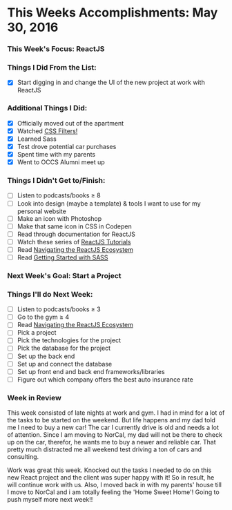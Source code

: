 # This Weeks Accomplishments: May 30, 2016

### This Week's Focus: ReactJS

### Things I Did From the List:
- [x] Start digging in and change the UI of the new project at work with ReactJS

### Additional Things I Did:
- [x] Officially moved out of the apartment
- [x] Watched [CSS Filters!](https://www.youtube.com/watch?v=qTLojDBgZfY)
- [x] Learned Sass
- [x] Test drove potential car purchases
- [x] Spent time with my parents
- [x] Went to OCCS Alumni meet up

### Things I Didn't Get to/Finish:
- [ ] Listen to podcasts/books ≥ 8
- [ ] Look into design (maybe a template) & tools I want to use for my personal website
- [ ] Make an icon with Photoshop
- [ ] Make that same icon in CSS in Codepen
- [ ] Read through documentation for ReactJS
- [ ] Watch these series of [ReactJS Tutorials](https://www.youtube.com/playlist?list=PLoYCgNOIyGABj2GQSlDRjgvXtqfDxKm5b)
- [ ] Read [Navigating the ReactJS Ecosystem](https://www.toptal.com/react/navigating-the-react-ecosystem)
- [ ] Read [Getting Started with SASS](https://scotch.io/tutorials/getting-started-with-sass)

### Next Week's Goal: Start a Project

### Things I'll do Next Week:
- [ ] Listen to podcasts/books ≥ 3
- [ ] Go to the gym ≥ 4
- [ ] Read [Navigating the ReactJS Ecosystem](https://www.toptal.com/react/navigating-the-react-ecosystem)
- [ ] Pick a project
- [ ] Pick the technologies for the project
- [ ] Pick the database for the project
- [ ] Set up the back end
- [ ] Set up and connect the database
- [ ] Set up front end and back end frameworks/libraries
- [ ] Figure out which company offers the best auto insurance rate

### Week in Review
This week consisted of late nights at work and gym. I had in mind for a lot of the tasks to be started on the weekend. But life happens and my dad told me I need to buy a new car! The car I currently drive is old and needs a lot of attention. Since I am moving to NorCal, my dad will not be there to check up on the car, therefor, he wants me to buy a newer and reliable car. That pretty much distracted me all weekend test driving a ton of cars and consulting.

Work was great this week. Knocked out the tasks I needed to do on this new React project and the client was super happy with it! So in result, he will continue work with us. Also, I moved back in with my parents' house till I move to NorCal and i am totally feeling the 'Home Sweet Home'! Going to push myself more next week!!